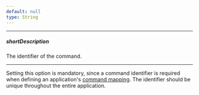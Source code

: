 ```yaml
---
default: null
type: String
---
```

---
##### shortDescription
The identifier of the command.

---
Setting this option is mandatory, since a command identifier is required when defining an application's [command mapping](/api-reference/40%20SPA%20Framework/HtmlApplication/1%20Configuration/commandMapping.md '/Documentation/ApiReference/SPA_Framework/HtmlApplication/Configuration/#commandMapping'). The identifier should be unique throughout the entire application.
